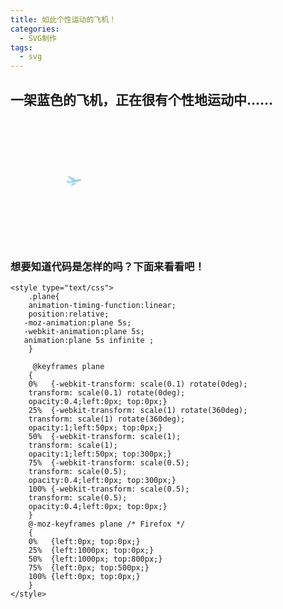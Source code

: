 ```yaml
---
title: 如此个性运动的飞机！
categories: 
  - SVG制作
tags:
  - svg
---
```


## 一架蓝色的飞机，正在很有个性地运动中……

<svg class="plane" t="1562227160003" class="icon" viewBox="0 0 1582 1024" version="1.1" xmlns="http://www.w3.org/2000/svg" p-id="11134" width="200" height="200"><path d="M580.732121 1020.152242c-21.131636 3.599515-37.112242-19.393939-26.127515-38.105212l170.883879-290.940121 114.563879-30.409697c37.236364-9.774545 121.080242-43.752727 213.984969-83.471515 13.901576-5.988848 25.755152 11.884606 14.770425 22.341818l-72.486788 69.56994a51.324121 51.324121 0 0 1 48.438303 30.72 51.075879 51.075879 0 0 1-26.437818 67.335757l-192.698182 84.495515c-48.593455 61.47103-102.710303 129.830788-130.699637 143.918546-12.008727 6.17503-25.258667 9.929697-39.315394 12.35006l-74.876121 12.194909zM208.896 704.853333c-21.286788 33.512727 7.912727 79.499636 59.081697 58.554182l559.879758-148.883394c87.226182-23.179636 478.611394-200.083394 559.321212-240.950303 33.82303-13.901576 205.948121-101.34497 178.796606-154.748121-20.417939-40.866909-76.955152-35.033212-144.942546-41.053091-52.565333-4.437333-107.333818-18.525091-144.942545-8.564364-95.666424 25.072485-193.536 60.602182-291.281455 102.524122L752.484848 202.162424l26.437819-11.32606a61.502061 61.502061 0 0 0 32.457697-80.554667 61.222788 61.222788 0 0 0-80.523637-32.457697l-148.231757 63.208727L279.645091 12.753455C253.393455 1.768727 226.583273 0 199.835152 9.836606L100.196848 46.235152a17.035636 17.035636 0 0 0-4.468363 30.223515l538.903273 369.912242a6702.917818 6702.917818 0 0 0-212.774788 123.500606l-298.821818-66.808242a122.84897 122.84897 0 0 0-68.173576 3.785697l-25.258667 8.564363a17.035636 17.035636 0 0 0-5.15103 29.540849l184.444121 159.899151z" p-id="11135" fill="#1296db"></path></svg>

<style type="text/css">  
    .plane{  
    animation-timing-function:linear; 
    position:relative;
   -moz-animation:plane 5s; 
   -webkit-animation:plane 5s; 
   animation:plane 5s infinite ;
    }  

     @keyframes plane
    {
	0%   {-webkit-transform: scale(0.1) rotate(0deg);
    transform: scale(0.1) rotate(0deg);
    opacity:0.4;left:0px; top:0px;}
	25%  {-webkit-transform: scale(1) rotate(360deg);
    transform: scale(1) rotate(360deg);
    opacity:1;left:50px; top:0px;}
	50%  {-webkit-transform: scale(1);
    transform: scale(1);
    opacity:1;left:50px; top:300px;}
	75%  {-webkit-transform: scale(0.5);
    transform: scale(0.5);
    opacity:0.4;left:0px; top:300px;}
	100% {-webkit-transform: scale(0.5);
    transform: scale(0.5);
    opacity:0.4;left:0px; top:0px;}
    }
    @-moz-keyframes plane /* Firefox */
    {
    0%   {left:0px; top:0px;}
    25%  {left:1000px; top:0px;}
    50%  {left:1000px; top:800px;}
    75%  {left:0px; top:500px;}
    100% {left:0px; top:0px;}
    }
</style>



### 想要知道代码是怎样的吗？下面来看看吧！
```
<style type="text/css">  
    .plane{  
    animation-timing-function:linear; 
    position:relative;
   -moz-animation:plane 5s; 
   -webkit-animation:plane 5s; 
   animation:plane 5s infinite ;
    }  

     @keyframes plane
    {
	0%   {-webkit-transform: scale(0.1) rotate(0deg);
    transform: scale(0.1) rotate(0deg);
    opacity:0.4;left:0px; top:0px;}
	25%  {-webkit-transform: scale(1) rotate(360deg);
    transform: scale(1) rotate(360deg);
    opacity:1;left:50px; top:0px;}
	50%  {-webkit-transform: scale(1);
    transform: scale(1);
    opacity:1;left:50px; top:300px;}
	75%  {-webkit-transform: scale(0.5);
    transform: scale(0.5);
    opacity:0.4;left:0px; top:300px;}
	100% {-webkit-transform: scale(0.5);
    transform: scale(0.5);
    opacity:0.4;left:0px; top:0px;}
    }
    @-moz-keyframes plane /* Firefox */
    {
    0%   {left:0px; top:0px;}
    25%  {left:1000px; top:0px;}
    50%  {left:1000px; top:800px;}
    75%  {left:0px; top:500px;}
    100% {left:0px; top:0px;}
    }
</style>

```